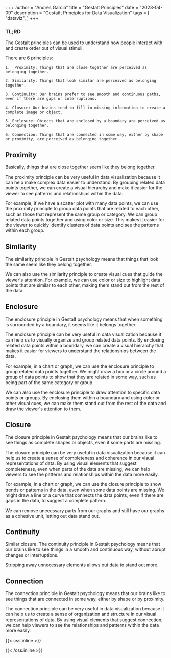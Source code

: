 +++
author = "Andres Garcia"
title = "Gestalt Principles"
date = "2023-04-09"
description = "Gestatlt Principles for Data Visualization"
tags = [
    "dataviz",
]
+++

### TL;RD
The Gestalt principles can be used to understand how people interact with and create order out of visual stimuli.

There are 6 principles:  

	1.  Proximity: Things that are close together are perceived as belonging together.  

	2. Similarity: Things that look similar are perceived as belonging together. 

	3. Continuity: Our brains prefer to see smooth and continuous paths, even if there are gaps or interruptions.  

	4. Closure: Our brains tend to fill in missing information to create a complete image or object.  

	5. Enclosure: Objects that are enclosed by a boundary are perceived as belonging together.   

	6. Connection: Things that are connected in some way, either by shape or proximity, are perceived as belonging together.

## Proximity
Basically, things that are close together seem like they belong together.

The proximity principle can be very useful in data visualization because it can help make complex data easier to understand. By grouping related data points together, we can create a visual hierarchy and make it easier for the viewer to see patterns and relationships within the data.

For example, if we have a scatter plot with many data points, we can use the proximity principle to group data points that are related to each other, such as those that represent the same group or category. We can group related data points together and using color or size. This makes it easier for the viewer to quickly identify clusters of data points and see the patterns within each group.

## Similarity 
The similarity principle in Gestalt psychology means that things that look the same seem like they belong together.

We can also use the similarity principle to create visual cues that guide the viewer's attention. For example, we can use color or size to highlight data points that are similar to each other, making them stand out from the rest of the data.

## Enclosure
The enclosure principle in Gestalt psychology means that when something is surrounded by a boundary, it seems like it belongs together.

The enclosure principle can be very useful in data visualization because it can help us to visually organize and group related data points. By enclosing related data points within a boundary, we can create a visual hierarchy that makes it easier for viewers to understand the relationships between the data.

For example, in a chart or graph, we can use the enclosure principle to group related data points together. We might draw a box or a circle around a group of data points to show that they are related in some way, such as being part of the same category or group.

We can also use the enclosure principle to draw attention to specific data points or groups. By enclosing them within a boundary and using color or other visual cues, we can make them stand out from the rest of the data and draw the viewer's attention to them.

## Closure
The closure principle in Gestalt psychology means that our brains like to see things as complete shapes or objects, even if some parts are missing.

The closure principle can be very useful in data visualization because it can help us to create a sense of completeness and coherence in our visual representations of data. By using visual elements that suggest completeness, even when parts of the data are missing, we can help viewers to see the patterns and relationships within the data more easily.

For example, in a chart or graph, we can use the closure principle to show trends or patterns in the data, even when some data points are missing. We might draw a line or a curve that connects the data points, even if there are gaps in the data, to suggest a complete pattern.

We can remove unecessary parts from our graphs and still have our graphs as a cohesive unit, letting out data stand out. 

## Continuity 
Similar closure.
The continuity principle in Gestalt psychology means that our brains like to see things in a smooth and continuous way, without abrupt changes or interruptions.

Stripping away unnecessary elements allows out data to stand out more. 

## Connection
The connection principle in Gestalt psychology means that our brains like to see things that are connected in some way, either by shape or by proximity.

The connection principle can be very useful in data visualization because it can help us to create a sense of organization and structure in our visual representations of data. By using visual elements that suggest connection, we can help viewers to see the relationships and patterns within the data more easily.



{{< css.inline >}}
<style>
.canon { background: white; width: 100%; height: auto; }
</style>
{{< /css.inline >}}
